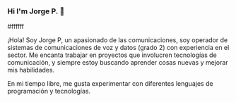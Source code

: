 ### Hi I'm Jorge P. 👋
#ffffff


¡Hola! Soy Jorge P, un apasionado de las comunicaciones, soy operador de sistemas de comunicaciones de voz y datos (grado 2) con experiencia en el sector. Me encanta trabajar en proyectos que involucren tecnologías de comunicación, y siempre estoy buscando aprender cosas nuevas y mejorar mis habilidades.

En mi tiempo libre, me gusta experimentar con diferentes lenguajes de programación y tecnologías.
